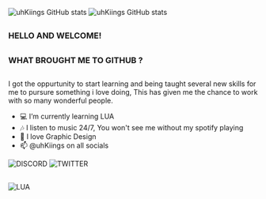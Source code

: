 
![uhKiings GitHub stats](https://github-readme-stats.vercel.app/api?username=uhKiings&show_icons=true&bg_color=00000000&theme=github_dark_dimmed&include_all_commits=false&count_private=true)
![uhKiings GitHub stats](https://github-readme-stats.vercel.app/api/top-langs/?username=uhKiings&hide_progress=true&theme=github_dark_dimmed&include_all_commits=false&count_private=true)

##
### HELLO AND WELCOME! 
##
### WHAT BROUGHT ME TO GITHUB ?
##

I got the oppurtunity to start learning and being taught several new skills for me to pursure something i love doing, This has given me the chance to work with so many wonderful people.


- 💻 I’m currently learning LUA 
- 🎶 I listen to music 24/7, You won't see me without my spotify playing
- 💬 I love Graphic Design
- 📫 @uhKiings on all socials

![DISCORD](https://img.shields.io/badge/Discord-7289DA?style=for-the-badge&logo=discord&logoColor=white)
![TWITTER](https://img.shields.io/badge/Twitter-1DA1F2?style=for-the-badge&logo=twitter&logoColor=white)

## 

![LUA](https://img.shields.io/badge/Lua-2C2D72?style=for-the-badge&logo=lua&logoColor=white)

##

